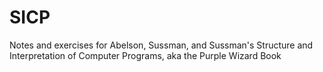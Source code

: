 # SICP
Notes and exercises for Abelson, Sussman, and Sussman's Structure and Interpretation of Computer Programs, aka the Purple Wizard Book
